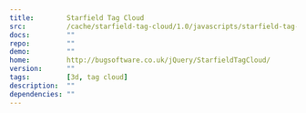```yaml
---
title:        Starfield Tag Cloud
src:          /cache/starfield-tag-cloud/1.0/javascripts/starfield-tag-cloud.js
docs:         ""
repo:         ""
demo:         ""
home:         http://bugsoftware.co.uk/jQuery/StarfieldTagCloud/
version:      ""
tags:         [3d, tag cloud]
description:  ""
dependencies: ""
---
```


